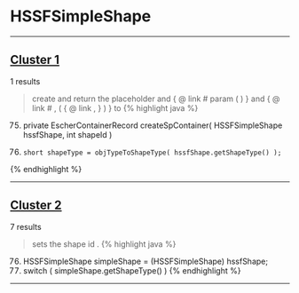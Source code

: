 # HSSFSimpleShape

***

## [Cluster 1](./1)
1 results
> create and return the placeholder and { @ link # param ( ) } and { @ link # , ( { @ link , } ) } to 
{% highlight java %}
75. private EscherContainerRecord createSpContainer( HSSFSimpleShape hssfShape, int shapeId )
87.     short shapeType = objTypeToShapeType( hssfShape.getShapeType() );
{% endhighlight %}

***

## [Cluster 2](./2)
7 results
> sets the shape id . 
{% highlight java %}
76. HSSFSimpleShape simpleShape = (HSSFSimpleShape) hssfShape;
77. switch ( simpleShape.getShapeType() )
{% endhighlight %}

***

